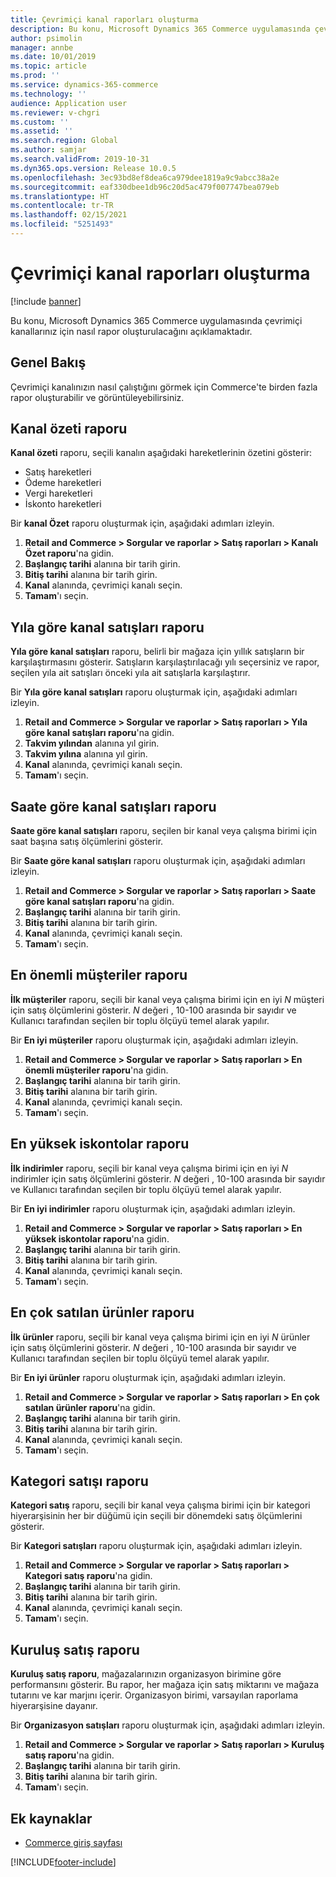 ```yaml
---
title: Çevrimiçi kanal raporları oluşturma
description: Bu konu, Microsoft Dynamics 365 Commerce uygulamasında çevrimiçi kanallarınız için nasıl rapor oluşturulacağını açıklamaktadır.
author: psimolin
manager: annbe
ms.date: 10/01/2019
ms.topic: article
ms.prod: ''
ms.service: dynamics-365-commerce
ms.technology: ''
audience: Application user
ms.reviewer: v-chgri
ms.custom: ''
ms.assetid: ''
ms.search.region: Global
ms.author: samjar
ms.search.validFrom: 2019-10-31
ms.dyn365.ops.version: Release 10.0.5
ms.openlocfilehash: 3ec93bd8ef8dea6ca979dee1819a9c9abcc38a2e
ms.sourcegitcommit: eaf330dbee1db96c20d5ac479f007747bea079eb
ms.translationtype: HT
ms.contentlocale: tr-TR
ms.lasthandoff: 02/15/2021
ms.locfileid: "5251493"
---
```

# <a name="generate-online-channel-reports"></a>Çevrimiçi kanal raporları oluşturma


[!include [banner](includes/banner.md)]

Bu konu, Microsoft Dynamics 365 Commerce uygulamasında çevrimiçi kanallarınız için nasıl rapor oluşturulacağını açıklamaktadır.

## <a name="overview"></a>Genel Bakış

Çevrimiçi kanalınızın nasıl çalıştığını görmek için Commerce'te birden fazla rapor oluşturabilir ve görüntüleyebilirsiniz.

## <a name="channel-summary-report"></a>Kanal özeti raporu

**Kanal özeti** raporu, seçili kanalın aşağıdaki hareketlerinin özetini gösterir:

- Satış hareketleri
- Ödeme hareketleri
- Vergi hareketleri
- İskonto hareketleri

Bir **kanal Özet** raporu oluşturmak için, aşağıdaki adımları izleyin.

1. **Retail and Commerce \> Sorgular ve raporlar \> Satış raporları \> Kanalı Özet raporu**'na gidin.
1. **Başlangıç tarihi** alanına bir tarih girin.
1. **Bitiş tarihi** alanına bir tarih girin.
1. **Kanal** alanında, çevrimiçi kanalı seçin.
1. **Tamam**'ı seçin.
 
## <a name="channel-sales-by-year-report"></a>Yıla göre kanal satışları raporu 

**Yıla göre kanal satışları** raporu, belirli bir mağaza için yıllık satışların bir karşılaştırmasını gösterir. Satışların karşılaştırılacağı yılı seçersiniz ve rapor, seçilen yıla ait satışları önceki yıla ait satışlarla karşılaştırır.

Bir **Yıla göre kanal satışları** raporu oluşturmak için, aşağıdaki adımları izleyin.

1. **Retail and Commerce \> Sorgular ve raporlar \> Satış raporları \> Yıla göre kanal satışları raporu**'na gidin.
1. **Takvim yılından** alanına yıl girin.
1. **Takvim yılına** alanına yıl girin.
1. **Kanal** alanında, çevrimiçi kanalı seçin.
1. **Tamam**'ı seçin.

## <a name="channel-sales-by-hour-report"></a>Saate göre kanal satışları raporu

**Saate göre kanal satışları** raporu, seçilen bir kanal veya çalışma birimi için saat başına satış ölçümlerini gösterir.

Bir **Saate göre kanal satışları** raporu oluşturmak için, aşağıdaki adımları izleyin.

1. **Retail and Commerce \> Sorgular ve raporlar \> Satış raporları \> Saate göre kanal satışları raporu**'na gidin.
1. **Başlangıç tarihi** alanına bir tarih girin.
1. **Bitiş tarihi** alanına bir tarih girin.
1. **Kanal** alanında, çevrimiçi kanalı seçin.
1. **Tamam**'ı seçin.

## <a name="top-customers-report"></a>En önemli müşteriler raporu

**İlk müşteriler** raporu, seçili bir kanal veya çalışma birimi için en iyi *N* müşteri için satış ölçümlerini gösterir. *N* değeri , 10-100 arasında bir sayıdır ve Kullanıcı tarafından seçilen bir toplu ölçüyü temel alarak yapılır.

Bir **En iyi müşteriler** raporu oluşturmak için, aşağıdaki adımları izleyin.

1. **Retail and Commerce \> Sorgular ve raporlar \> Satış raporları \> En önemli müşteriler raporu**'na gidin.
1. **Başlangıç tarihi** alanına bir tarih girin.
1. **Bitiş tarihi** alanına bir tarih girin.
1. **Kanal** alanında, çevrimiçi kanalı seçin.
1. **Tamam**'ı seçin.

## <a name="top-discounts-report"></a>En yüksek iskontolar raporu

**İlk indirimler** raporu, seçili bir kanal veya çalışma birimi için en iyi *N* indirimler için satış ölçümlerini gösterir. *N* değeri , 10-100 arasında bir sayıdır ve Kullanıcı tarafından seçilen bir toplu ölçüyü temel alarak yapılır.

Bir **En iyi indirimler** raporu oluşturmak için, aşağıdaki adımları izleyin.

1. **Retail and Commerce \> Sorgular ve raporlar \> Satış raporları \> En yüksek iskontolar raporu**'na gidin.
1. **Başlangıç tarihi** alanına bir tarih girin.
1. **Bitiş tarihi** alanına bir tarih girin.
1. **Kanal** alanında, çevrimiçi kanalı seçin.
1. **Tamam**'ı seçin.

## <a name="top-products-report"></a>En çok satılan ürünler raporu

**İlk ürünler** raporu, seçili bir kanal veya çalışma birimi için en iyi *N* ürünler için satış ölçümlerini gösterir. *N* değeri , 10-100 arasında bir sayıdır ve Kullanıcı tarafından seçilen bir toplu ölçüyü temel alarak yapılır.

Bir **En iyi ürünler** raporu oluşturmak için, aşağıdaki adımları izleyin.

1. **Retail and Commerce \> Sorgular ve raporlar \> Satış raporları \> En çok satılan ürünler raporu**'na gidin.
1. **Başlangıç tarihi** alanına bir tarih girin.
1. **Bitiş tarihi** alanına bir tarih girin.
1. **Kanal** alanında, çevrimiçi kanalı seçin.
1. **Tamam**'ı seçin.

## <a name="category-sales-report"></a>Kategori satışı raporu

**Kategori satış** raporu, seçili bir kanal veya çalışma birimi için bir kategori hiyerarşisinin her bir düğümü için seçili bir dönemdeki satış ölçümlerini gösterir.

Bir **Kategori satışları** raporu oluşturmak için, aşağıdaki adımları izleyin.

1. **Retail and Commerce \> Sorgular ve raporlar \> Satış raporları \> Kategori satış raporu**'na gidin.
1. **Başlangıç tarihi** alanına bir tarih girin.
1. **Bitiş tarihi** alanına bir tarih girin.
1. **Kanal** alanında, çevrimiçi kanalı seçin.
1. **Tamam**'ı seçin.

## <a name="organization-sales-report"></a>Kuruluş satış raporu

**Kuruluş satış raporu**, mağazalarınızın organizasyon birimine göre performansını gösterir. Bu rapor, her mağaza için satış miktarını ve mağaza tutarını ve kar marjını içerir. Organizasyon birimi, varsayılan raporlama hiyerarşisine dayanır.

Bir **Organizasyon satışları** raporu oluşturmak için, aşağıdaki adımları izleyin.

1. **Retail and Commerce \> Sorgular ve raporlar \> Satış raporları \> Kuruluş satış raporu**'na gidin.
1. **Başlangıç tarihi** alanına bir tarih girin.
1. **Bitiş tarihi** alanına bir tarih girin.
1. **Tamam**'ı seçin.

## <a name="additional-resources"></a>Ek kaynaklar

- [Commerce giriş sayfası](../retail/index.md)


[!INCLUDE[footer-include](../includes/footer-banner.md)]